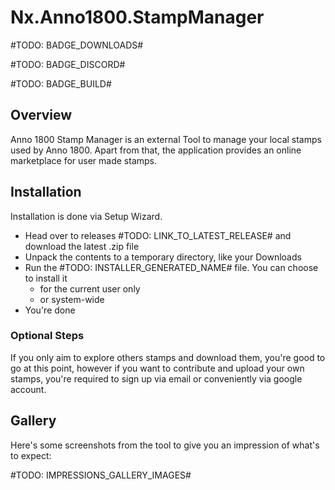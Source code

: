 # Nx.Anno1800.StampManager

#TODO: BADGE_DOWNLOADS#

#TODO: BADGE_DISCORD#

#TODO: BADGE_BUILD#

## Overview

Anno 1800 Stamp Manager is an external Tool to manage your local stamps used by Anno 1800.
Apart from that, the application provides an online marketplace for user made stamps.


## Installation

Installation is done via Setup Wizard. 

* Head over to releases #TODO: LINK_TO_LATEST_RELEASE# and download the latest .zip file
* Unpack the contents to a temporary directory, like your Downloads
* Run the #TODO: INSTALLER_GENERATED_NAME# file. You can choose to install it
  * for the current user only
  * or system-wide
* You're done

### Optional Steps

If you only aim to explore others stamps and download them, you're good to go at this point, however if you want to contribute and upload your own stamps, you're required
to sign up via email or conveniently via google account.


## Gallery

Here's some screenshots from the tool to give you an impression of what's to expect:

#TODO: IMPRESSIONS_GALLERY_IMAGES#
